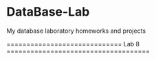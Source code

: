 # DataBase-Lab
My database laboratory homeworks and projects

============================= Lab 8 ====================================

